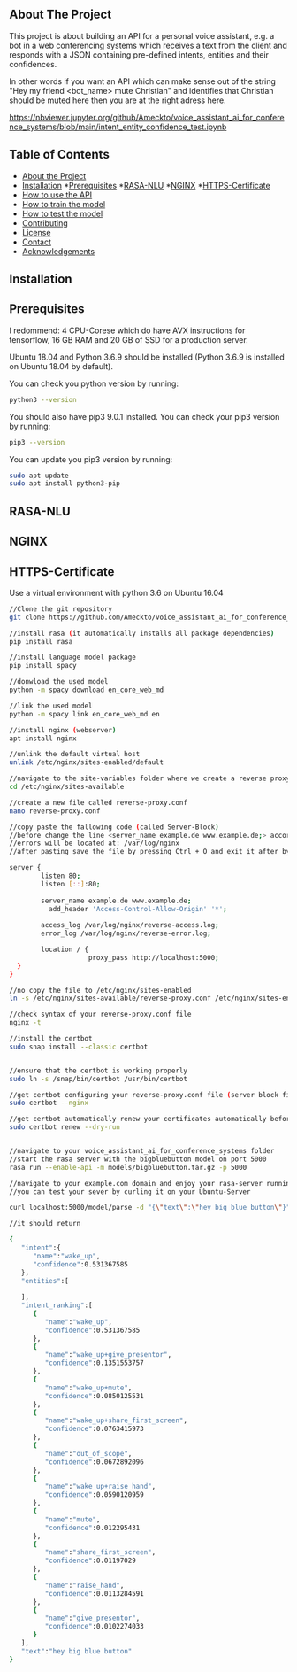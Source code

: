 ## About The Project
This project is about building an API for a personal voice assistant, e.g. a bot in a web conferencing systems which receives a text from the client and responds with a JSON containing pre-defined intents, entities and their confidences. 

In other words if you want an API which can make sense out of the string "Hey my friend <bot_name> mute Christian" and identifies that Christian should be muted here then you are at the right adress here. 

https://nbviewer.jupyter.org/github/Ameckto/voice_assistant_ai_for_conference_systems/blob/main/intent_entity_confidence_test.ipynb

## Table of Contents

* [About the Project](#about-the-project)
* [Installation](#installation)
    *[Prerequisites](#prerequisites)
    *[RASA-NLU](#rasa-nlu)
    *[NGINX](#nginx)
    *[HTTPS-Certificate](#https-certificate)
* [How to use the API](#usage)
* [How to train the model](#train)
* [How to test the model](#test)
* [Contributing](#contributing)
* [License](#license)
* [Contact](#contact)
* [Acknowledgements](#acknowledgements)


## Installation

## Prerequisites

I redommend:
4 CPU-Corese which do have AVX instructions for tensorflow, 
16 GB RAM and 20 GB of SSD for a production server. 

Ubuntu 18.04 and Python 3.6.9 should be installed (Python 3.6.9 is installed on Ubuntu 18.04 by default).

You can check you python version by running:

```sh
python3 --version
```

You should also have pip3 9.0.1 installed.
You can check your pip3 version by running: 
```sh
pip3 --version
```

You can update you pip3 version by running:
```sh
sudo apt update
sudo apt install python3-pip
```




## RASA-NLU

## NGINX
## HTTPS-Certificate


Use a virtual environment with python 3.6 on Ubuntu 16.04

```bash
//Clone the git repository
git clone https://github.com/Ameckto/voice_assistant_ai_for_conference_systems.git

//install rasa (it automatically installs all package dependencies)
pip install rasa

//install language model package
pip install spacy

//donwload the used model
python -m spacy download en_core_web_md

//link the used model 
python -m spacy link en_core_web_md en

//install nginx (webserver)
apt install nginx

//unlink the default virtual host
unlink /etc/nginx/sites-enabled/default

//navigate to the site-variables folder where we create a reverse proxy configuration file
cd /etc/nginx/sites-available

//create a new file called reverse-proxy.conf
nano reverse-proxy.conf

//copy paste the fallowing code (called Server-Block)
//before change the line <server_name example.de www.example.de;> accordingly to your domain
//errors will be located at: /var/log/nginx
//after pasting save the file by pressing Ctrl + O and exit it after by pressing Ctrl + X

server {
        listen 80;
        listen [::]:80;
        
        server_name example.de www.example.de;
	      add_header 'Access-Control-Allow-Origin' '*';
  
        access_log /var/log/nginx/reverse-access.log;
        error_log /var/log/nginx/reverse-error.log;

        location / {
                    proxy_pass http://localhost:5000;
  }
}

//no copy the file to /etc/nginx/sites-enabled
ln -s /etc/nginx/sites-available/reverse-proxy.conf /etc/nginx/sites-enabled/reverse-proxy.conf

//check syntax of your reverse-proxy.conf file
nginx -t

//install the certbot
sudo snap install --classic certbot


//ensure that the certbot is working properly
sudo ln -s /snap/bin/certbot /usr/bin/certbot

//get certbot configuring your reverse-proxy.conf file (server block file) automatically
sudo certbot --nginx

//get certbot automatically renew your certificates automatically before they expire
sudo certbot renew --dry-run


//navigate to your voice_assistant_ai_for_conference_systems folder
//start the rasa server with the bigbluebutton model on port 5000
rasa run --enable-api -m models/bigbluebutton.tar.gz -p 5000

//navigate to your example.com domain and enjoy your rasa-server running with the https protocol ready for your post requests
//you can test your sever by curling it on your Ubuntu-Server 

curl localhost:5000/model/parse -d "{\"text\":\"hey big blue button\"}"

//it should return

{
   "intent":{
      "name":"wake_up",
      "confidence":0.531367585
   },
   "entities":[
      
   ],
   "intent_ranking":[
      {
         "name":"wake_up",
         "confidence":0.531367585
      },
      {
         "name":"wake_up+give_presentor",
         "confidence":0.1351553757
      },
      {
         "name":"wake_up+mute",
         "confidence":0.0850125531
      },
      {
         "name":"wake_up+share_first_screen",
         "confidence":0.0763415973
      },
      {
         "name":"out_of_scope",
         "confidence":0.0672892096
      },
      {
         "name":"wake_up+raise_hand",
         "confidence":0.0590120959
      },
      {
         "name":"mute",
         "confidence":0.012295431
      },
      {
         "name":"share_first_screen",
         "confidence":0.01197029
      },
      {
         "name":"raise_hand",
         "confidence":0.0113284591
      },
      {
         "name":"give_presentor",
         "confidence":0.0102274033
      }
   ],
   "text":"hey big blue button"
}


